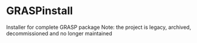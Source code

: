 # GRASPinstall
Installer for complete GRASP package
Note: the project is legacy, archived, decommissioned and no longer maintained
